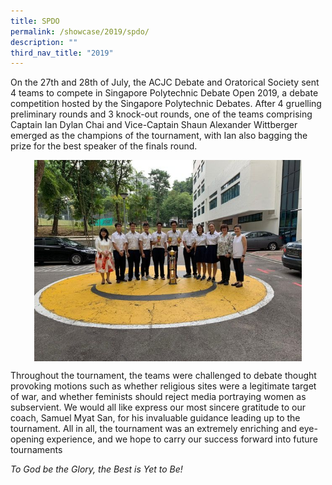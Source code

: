 ```yaml
---
title: SPDO
permalink: /showcase/2019/spdo/
description: ""
third_nav_title: "2019"
---
```

On the 27th and 28th of July, the ACJC Debate and Oratorical Society sent 4 teams to compete in Singapore Polytechnic Debate Open 2019, a debate competition hosted by the Singapore Polytechnic Debates. After 4 gruelling preliminary rounds and 3 knock-out rounds, one of the teams comprising Captain Ian Dylan Chai and Vice-Captain Shaun Alexander Wittberger emerged as the champions of the tournament, with Ian also bagging the prize for the best speaker of the finals round.

<style>  
img {  
  display: block;  
  margin-left: auto;  
  margin-right: auto;  
}  
</style>  
<img style="width:85%;" src="/images/SPDO.jpeg">  
  
 

Throughout the tournament, the teams were challenged to debate thought provoking motions such as whether religious sites were a legitimate target of war, and whether feminists should reject media portraying women as subservient. We would all like express our most sincere gratitude to our coach, Samuel Myat San, for his invaluable guidance leading up to the tournament. All in all, the tournament was an extremely enriching and eye-opening experience, and we hope to carry our success forward into future tournaments  

_To God be the Glory, the Best is Yet to Be!_